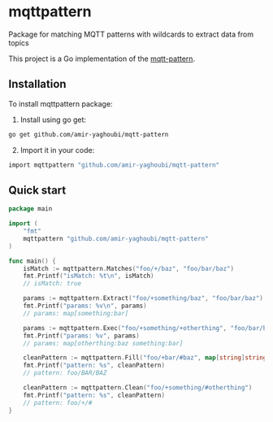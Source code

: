 # mqttpattern

Package for matching MQTT patterns with wildcards to extract data from topics

This project is a Go implementation of the [mqtt-pattern](https://github.com/RangerMauve/mqtt-pattern).

## Installation

To install mqttpattern package:

1. Install using go get:

```bash
go get github.com/amir-yaghoubi/mqtt-pattern
```

2. Import it in your code:

```bash
import mqttpattern "github.com/amir-yaghoubi/mqtt-pattern"
```

## Quick start

```go
package main

import (
	"fmt"
	mqttpattern "github.com/amir-yaghoubi/mqtt-pattern"
)

func main() {
	isMatch := mqttpattern.Matches("foo/+/baz", "foo/bar/baz")
	fmt.Printf("isMatch: %t\n", isMatch)
	// isMatch: true

	params := mqttpattern.Extract("foo/+something/baz", "foo/bar/baz")
	fmt.Printf("params: %v\n", params)
	// params: map[something:bar]

	params := mqttpattern.Exec("foo/+something/+otherthing", "foo/bar/baz")
	fmt.Printf("params: %v", params)
	// params: map[otherthing:baz something:bar]

	cleanPattern := mqttpattern.Fill("foo/+bar/#baz", map[string]string{"bar": "BAR", "baz": "BAZ"})
	fmt.Printf("pattern: %s", cleanPattern)
	// pattern: foo/BAR/BAZ

	cleanPattern := mqttpattern.Clean("foo/+something/#otherthing")
	fmt.Printf("pattern: %s", cleanPattern)
	// pattern: foo/+/#
}

```
